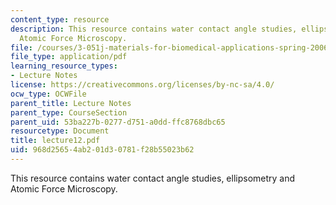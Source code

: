 ```yaml
---
content_type: resource
description: This resource contains water contact angle studies, ellipsometry and
  Atomic Force Microscopy.
file: /courses/3-051j-materials-for-biomedical-applications-spring-2006/968d25654ab201d30781f28b55023b62_lecture12.pdf
file_type: application/pdf
learning_resource_types:
- Lecture Notes
license: https://creativecommons.org/licenses/by-nc-sa/4.0/
ocw_type: OCWFile
parent_title: Lecture Notes
parent_type: CourseSection
parent_uid: 53ba227b-0277-d751-a0dd-ffc8768dbc65
resourcetype: Document
title: lecture12.pdf
uid: 968d2565-4ab2-01d3-0781-f28b55023b62
---
```

This resource contains water contact angle studies, ellipsometry and Atomic Force Microscopy.